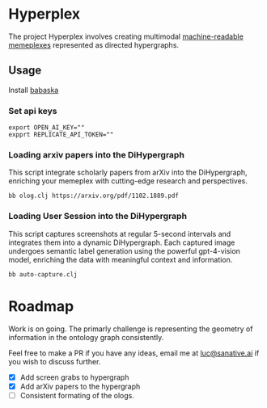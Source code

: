 # Hyperplex
The project Hyperplex involves creating multimodal [machine-readable memeplexes](https://web.archive.org/web/20230314182803/http://www.susanblackmore.uk/wp-content/uploads/2017/05/JCS03.pdf) represented as directed hypergraphs.
## Usage
Install [babaska](https://babashka.org)
### Set api keys
```
export OPEN_AI_KEY=""
expprt REPLICATE_API_TOKEN=""
```
### Loading arxiv papers into the DiHypergraph
This script integrate scholarly papers from arXiv into the DiHypergraph, enriching your memeplex with cutting-edge research and perspectives.
```
bb olog.clj https://arxiv.org/pdf/1102.1889.pdf
```
### Loading User Session into the DiHypergraph
This script captures screenshots at regular 5-second intervals and integrates them into a dynamic DiHypergraph. Each captured image undergoes semantic label generation using the powerful gpt-4-vision model, enriching the data with meaningful context and information.
```
bb auto-capture.clj
```

# Roadmap
Work is on going. The primarly challenge is representing the geometry of information in the ontology graph consistently.

Feel free to make a PR if you have any ideas, email me at luc@sanative.ai if you wish to discuss further.

- [x] Add screen grabs to hypergraph
- [x] Add arXiv papers to the hypergraph
- [ ] Consistent formating of the ologs. 

